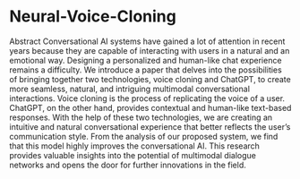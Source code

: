 # Neural-Voice-Cloning

Abstract
Conversational AI systems have gained a lot of attention in recent years because they are capable of interacting with users in a natural and an emotional way. Designing a personalized and human-like chat experience remains a difficulty. We introduce a paper that delves into the possibilities of bringing together two technologies, voice cloning and ChatGPT, to create more seamless, natural, and intriguing multimodal conversational interactions. Voice cloning is the process of replicating the voice of a user. ChatGPT, on the other hand, provides contextual and human-like text-based responses. With the help of these two technologies, we are creating an intuitive and natural conversational experience that better reflects the user’s communication style. From the analysis of our proposed system, we find that this model highly improves the conversational AI. This research provides valuable insights into the potential of multimodal dialogue networks and opens the door for further innovations in the field.
